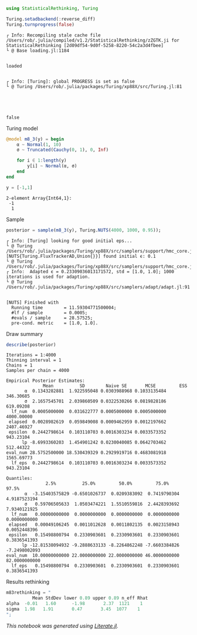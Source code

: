 

```julia
using StatisticalRethinking, Turing

Turing.setadbackend(:reverse_diff)
Turing.turnprogress(false)
```

    ┌ Info: Recompiling stale cache file /Users/rob/.julia/compiled/v1.2/StatisticalRethinking/zZGTK.ji for StatisticalRethinking [2d09df54-9d0f-5258-8220-54c2a3d4fbee]
    └ @ Base loading.jl:1184


    loaded


    ┌ Info: [Turing]: global PROGRESS is set as false
    └ @ Turing /Users/rob/.julia/packages/Turing/xp88X/src/Turing.jl:81





    false



Turing model


```julia
@model m8_3(y) = begin
    α ~ Normal(1, 10)
    σ ~ Truncated(Cauchy(0, 1), 0, Inf)

    for i ∈ 1:length(y)
        y[i] ~ Normal(α, σ)
    end
end

y = [-1,1]
```




    2-element Array{Int64,1}:
     -1
      1



Sample


```julia
posterior = sample(m8_3(y), Turing.NUTS(4000, 1000, 0.95));
```

    ┌ Info: [Turing] looking for good initial eps...
    └ @ Turing /Users/rob/.julia/packages/Turing/xp88X/src/samplers/support/hmc_core.jl:246
    [NUTS{Turing.FluxTrackerAD,Union{}}] found initial ϵ: 0.1
    └ @ Turing /Users/rob/.julia/packages/Turing/xp88X/src/samplers/support/hmc_core.jl:291
    ┌ Info:  Adapted ϵ = 0.23309036013171572, std = [1.0, 1.0]; 1000 iterations is used for adaption.
    └ @ Turing /Users/rob/.julia/packages/Turing/xp88X/src/samplers/adapt/adapt.jl:91


    [NUTS] Finished with
      Running time        = 11.59304771500004;
      #lf / sample        = 0.0005;
      #evals / sample     = 28.57525;
      pre-cond. metric    = [1.0, 1.0].


Draw summary


```julia
describe(posterior)
```

    Iterations = 1:4000
    Thinning interval = 1
    Chains = 1
    Samples per chain = 4000
    
    Empirical Posterior Estimates:
                  Mean          SD        Naive SE       MCSE         ESS   
           α  0.1343282881  1.922595048 0.0303988968 0.1033135484  346.30685
           σ  2.1657545701  2.039860509 0.0322530266 0.0819828186  619.09208
      lf_num  0.0005000000  0.031622777 0.0005000000 0.0005000000 4000.00000
     elapsed  0.0028982619  0.059849008 0.0009462959 0.0012197662 2407.46927
     epsilon  0.2442798614  0.103110703 0.0016303234 0.0033573352  943.23104
          lp -8.6993360203  1.454901242 0.0230040085 0.0642703462  512.44322
    eval_num 28.5752500000 18.530439329 0.2929919716 0.4683081918 1565.69773
      lf_eps  0.2442798614  0.103110703 0.0016303234 0.0033573352  943.23104
    
    Quantiles:
                   2.5%          25.0%         50.0%         75.0%         97.5%    
           α  -3.15403575829 -0.6501026737  0.0209383092  0.7419790304  4.9187523194
           σ   0.59706505633  1.0503474221  1.5510559816  2.4428393692  7.9340121925
      lf_num   0.00000000000  0.0000000000  0.0000000000  0.0000000000  0.0000000000
     elapsed   0.00049106245  0.0011012628  0.0011802135  0.0023158943  0.0052448396
     epsilon   0.15498800794  0.2330903601  0.2330903601  0.2330903601  0.3836541393
          lp -12.81538094932 -9.2888633133 -8.2264862248 -7.6603384826 -7.2498002093
    eval_num  10.00000000000 22.0000000000 22.0000000000 46.0000000000 82.0000000000
      lf_eps   0.15498800794  0.2330903601  0.2330903601  0.2330903601  0.3836541393
    


Results rethinking


```julia
m83rethinking = "
          Mean StdDev lower 0.89 upper 0.89 n_eff Rhat
alpha  -0.01   1.60      -1.98       2.37  1121    1
sigma  1.98   1.91       0.47       3.45  1077    1
";
```

*This notebook was generated using [Literate.jl](https://github.com/fredrikekre/Literate.jl).*
